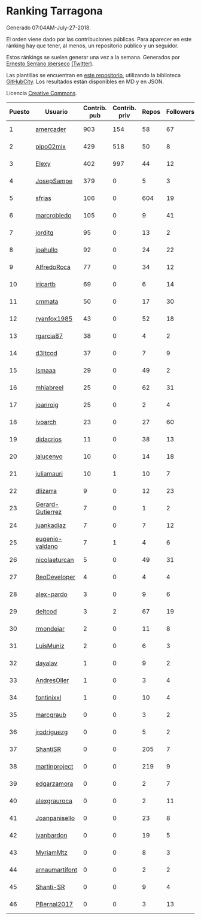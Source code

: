 # Ranking Tarragona

Generado 07:04AM-July-27-2018.

El orden viene dado por las contribuciones públicas. Para aparecer en este ránking hay que tener, al menos, un repositorio público y un seguidor.

Estos ránkings se suelen generar una vez a la semana. Generados por [Ernesto Serrano @erseco](https://github.com/erseco/) [(Twitter)](https://twitter.com/erseco).

Las plantillas se encuentran en [este repositorio](https://github.com/iblancasa/GH-Spanish-Ranking), utilizando la biblioteca [GitHubCity](https://github.com/iblancasa/GitHubCity). Los resultados están disponibles en MD y en JSON.

Licencia [Creative Commons](https://creativecommons.org/licenses/by/4.0/).

| Puesto   |  Usuario  | Contrib. pub | Contrib. priv |Repos| Followers | Desde |  Avatar  |
|----------|-----------|--------------|---------------|-----|-----------|-------|----------|
|1|[amercader](https://github.com/amercader)|903|154|58|67|2010-02-09|![amercader]()|
|2|[pipo02mix](https://github.com/pipo02mix)|429|518|50|8|2011-07-03|![pipo02mix]()|
|3|[Elexy](https://github.com/Elexy)|402|997|44|12|2010-10-14|![Elexy]()|
|4|[JosepSampe](https://github.com/JosepSampe)|379|0|5|3|2015-01-08|![JosepSampe]()|
|5|[sfrias](https://github.com/sfrias)|106|0|604|19|2012-05-06|![sfrias]()|
|6|[marcrobledo](https://github.com/marcrobledo)|105|0|9|41|2015-09-19|![marcrobledo]()|
|7|[jorditg](https://github.com/jorditg)|95|0|13|2|2014-02-03|![jorditg]()|
|8|[jpahullo](https://github.com/jpahullo)|92|0|24|22|2012-07-26|![jpahullo]()|
|9|[AlfredoRoca](https://github.com/AlfredoRoca)|77|0|34|12|2014-08-15|![AlfredoRoca]()|
|10|[iricartb](https://github.com/iricartb)|69|0|6|14|2016-07-19|![iricartb]()|
|11|[cmmata](https://github.com/cmmata)|50|0|17|30|2013-04-22|![cmmata]()|
|12|[ryanfox1985](https://github.com/ryanfox1985)|43|0|52|18|2011-10-26|![ryanfox1985]()|
|13|[rgarcia87](https://github.com/rgarcia87)|38|0|4|2|2017-11-17|![rgarcia87]()|
|14|[d3ltcod](https://github.com/d3ltcod)|37|0|7|9|2017-12-11|![d3ltcod]()|
|15|[Ismaaa](https://github.com/Ismaaa)|29|0|49|2|2016-09-16|![Ismaaa]()|
|16|[mhjabreel](https://github.com/mhjabreel)|25|0|62|31|2014-10-08|![mhjabreel]()|
|17|[joanroig](https://github.com/joanroig)|25|0|2|4|2015-05-14|![joanroig]()|
|18|[ivoarch](https://github.com/ivoarch)|23|0|27|60|2011-03-18|![ivoarch]()|
|19|[didacrios](https://github.com/didacrios)|11|0|38|13|2010-02-25|![didacrios]()|
|20|[jalucenyo](https://github.com/jalucenyo)|10|0|14|18|2012-04-06|![jalucenyo]()|
|21|[juliamauri](https://github.com/juliamauri)|10|1|10|7|2013-11-28|![juliamauri]()|
|22|[dlizarra](https://github.com/dlizarra)|9|0|12|23|2015-04-12|![dlizarra]()|
|23|[Gerard-Gutierrez](https://github.com/Gerard-Gutierrez)|7|0|1|2|2012-02-01|![Gerard-Gutierrez]()|
|24|[juankadiaz](https://github.com/juankadiaz)|7|0|7|12|2013-10-04|![juankadiaz]()|
|25|[eugenio-valdano](https://github.com/eugenio-valdano)|7|1|4|6|2014-03-12|![eugenio-valdano]()|
|26|[nicolaeturcan](https://github.com/nicolaeturcan)|5|0|49|31|2014-04-10|![nicolaeturcan]()|
|27|[ReoDeveloper](https://github.com/ReoDeveloper)|4|0|4|4|2013-01-20|![ReoDeveloper]()|
|28|[alex-pardo](https://github.com/alex-pardo)|3|0|9|6|2012-09-19|![alex-pardo]()|
|29|[deltcod](https://github.com/deltcod)|3|2|67|19|2015-09-22|![deltcod]()|
|30|[rmondejar](https://github.com/rmondejar)|2|0|11|8|2008-06-20|![rmondejar]()|
|31|[LuisMuniz](https://github.com/LuisMuniz)|2|0|6|3|2014-07-18|![LuisMuniz]()|
|32|[dayalav](https://github.com/dayalav)|1|0|9|2|2013-06-10|![dayalav]()|
|33|[AndresOller](https://github.com/AndresOller)|1|0|3|4|2013-07-06|![AndresOller]()|
|34|[fontinixxl](https://github.com/fontinixxl)|1|0|10|4|2013-07-24|![fontinixxl]()|
|35|[marcgraub](https://github.com/marcgraub)|0|0|3|2|2012-10-02|![marcgraub]()|
|36|[jrodriguezg](https://github.com/jrodriguezg)|0|0|5|2|2013-02-05|![jrodriguezg]()|
|37|[ShantiSR](https://github.com/ShantiSR)|0|0|205|7|2013-01-16|![ShantiSR]()|
|38|[martinproject](https://github.com/martinproject)|0|0|219|9|2008-06-13|![martinproject]()|
|39|[edgarzamora](https://github.com/edgarzamora)|0|0|2|7|2013-05-02|![edgarzamora]()|
|40|[alexgrauroca](https://github.com/alexgrauroca)|0|0|2|11|2013-07-31|![alexgrauroca]()|
|41|[Joanpanisello](https://github.com/Joanpanisello)|0|0|23|8|2013-09-20|![Joanpanisello]()|
|42|[ivanbardon](https://github.com/ivanbardon)|0|0|19|5|2013-10-30|![ivanbardon]()|
|43|[MyriamMtz](https://github.com/MyriamMtz)|0|0|8|3|2013-11-25|![MyriamMtz]()|
|44|[arnaumartifont](https://github.com/arnaumartifont)|0|0|2|2|2014-11-07|![arnaumartifont]()|
|45|[Shanti-SR](https://github.com/Shanti-SR)|0|0|9|4|2014-11-12|![Shanti-SR]()|
|46|[PBernal2017](https://github.com/PBernal2017)|0|0|3|13|2017-02-23|![PBernal2017]()|
